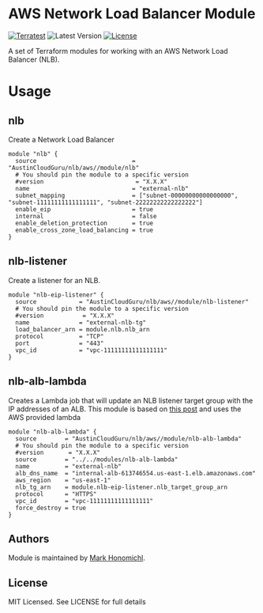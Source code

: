 # AWS Network Load Balancer Module
[![Terratest](https://github.com/austincloudguru/terraform-aws-nlb/workflows/Terratest/badge.svg?event=push)](https://github.com/austincloudguru/terraform-aws-nlb/actions?query=workflow%3ATerratest)
![Latest Version](https://img.shields.io/github/v/tag/austincloudguru/terraform-aws-nlb?sort=semver&label=Latest%20Version)
[![License](https://img.shields.io/github/license/austincloudguru/terraform-aws-nlb)](https://github.com/austincloudguru/terraform-aws-nlb/blob/master/LICENSE)

A set of Terraform modules for working with an AWS Network Load Balancer (NLB).

# Usage
## nlb
Create a Network Load Balancer
```hcl
module "nlb" {
  source                           = "AustinCloudGuru/nlb/aws//module/nlb"
  # You should pin the module to a specific version
  #version                          = "X.X.X"
  name                             = "external-nlb"
  subnet_mapping                   = ["subnet-00000000000000000", "subnet-11111111111111111", "subnet-22222222222222222"]
  enable_eip                       = true
  internal                         = false
  enable_deletion_protection       = true
  enable_cross_zone_load_balancing = true
}
```

## nlb-listener
Create a listener for an NLB.
```hcl
module "nlb-eip-listener" {
  source            = "AustinCloudGuru/nlb/aws//module/nlb-listener"
  # You should pin the module to a specific version
  #version           = "X.X.X"
  name              = "external-nlb-tg"
  load_balancer_arn = module.nlb.nlb_arn
  protocol          = "TCP"
  port              = "443"
  vpc_id            = "vpc-11111111111111111"
}
```

## nlb-alb-lambda
Creates a Lambda job that will update an NLB listener target group with the IP addresses of an ALB.  This module is based on [this post](https://aws.amazon.com/blogs/networking-and-content-delivery/using-static-ip-addresses-for-application-load-balancers/) and uses the AWS provided lambda
```hcl
module "nlb-alb-lambda" {
  source        = "AustinCloudGuru/nlb/aws//module/nlb-alb-lambda"
  # You should pin the module to a specific version
  #version       = "X.X.X"
  source        = "../../modules/nlb-alb-lambda"
  name	        = "external-nlb"
  alb_dns_name	= "internal-alb-613746554.us-east-1.elb.amazonaws.com"
  aws_region    = "us-east-1"
  nlb_tg_arn  	= module.nlb-eip-listener.nlb_target_group_arn
  protocol      = "HTTPS"
  vpc_id        = "vpc-11111111111111111"
  force_destroy = true
}
```

## Authors
Module is maintained by [Mark Honomichl](https://github.com/austincloudguru).

## License
MIT Licensed.  See LICENSE for full details
